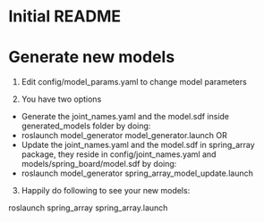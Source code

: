 # Initial README

# Generate new models

1. Edit config/model_params.yaml to change model parameters

2. You have two options
- Generate the joint_names.yaml and the model.sdf inside generated_models folder by doing:
- roslaunch model_generator model_generator.launch
OR
- Update the joint_names.yaml and the model.sdf in spring_array package, they reside in config/joint_names.yaml and models/spring_board/model.sdf by doing:
- roslaunch model_generator spring_array_model_update.launch

3. Happily do following to see your new models:

roslaunch spring_array spring_array.launch
